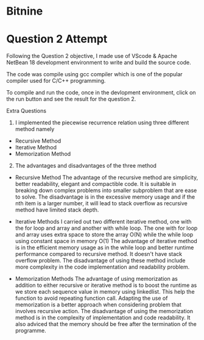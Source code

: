 # Bitnine
# Question 2 Attempt

Following the Question 2 objective, I made use of VScode & Apache NetBean 18 development environment to write and build the source code.

The code was compile using gcc compiler which is one of the popular compiler used for C/C++ programming.

To compile and run the code, once in the devlopment environment, click on the run button and see the result for the question 2.


Extra Questions

1. I implemented the piecewise recurrence relation using three different method namely
 - Recursive Method
 - Iterative Method
 - Memorization Method

2. The advantages and disadvantages of the three method
 - Recursive Method
 The advantage of the recursive method are simplicity, better readability, elegant and compactible code. It is suitable in breaking down complex problems into smaller subproblem that are ease to solve.
 The disadvantage is in the excessive memory usage and if the nth item is a larger number, it will lead to stack overflow as recursive method have limited stack depth. 

 - Iterative Methods
 I carried out two different iterative method, one with the for loop and array and another with while loop.
 The one with for loop and array uses extra space to store the array O(N) while the while loop using constant space in memory O(1)
 The advantage of iterative method is in the efficient memory usage as in the while loop  and better runtime performance compared to recursive method. It doesn't have stack overflow problem. The disadvantage of using these method include more complexity in the code implementation and readability problem.

 - Memorization Methods 
The advantage of using memorization as addition to either recursive or iterative method is to boost the runtime as we store each sequence value in memory using linkedlist. This help the function to avoid repeating function call. Adapting the use of memorization is a better approach when considering problem that involves recursive action. The disadvantage of using the memorization method is in the complexity of implementation and code readability. It also adviced that the memory should be free after the termination of the programme.




